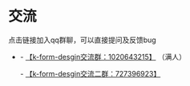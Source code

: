 # 交流
点击链接加入qq群聊，可以直接提问及反馈bug

- \- [【k-form-desgin交流群：1020643215】](https://jq.qq.com/?_wv=1027&k=5BeoFAr) （满人）

  \- [【k-form-desgin交流二群：727396923】](https://jq.qq.com/?_wv=1027&k=uYyqQPlQ)